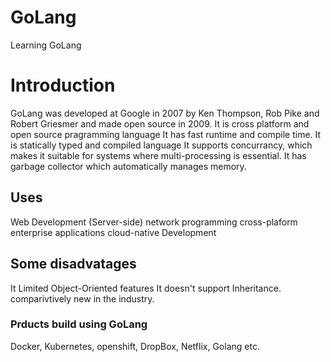 
# GoLang

Learning GoLang

# Introduction

GoLang was developed at Google in 2007 by Ken Thompson, Rob Pike and Robert Griesmer  and made open source in 2009.
It is cross platform and open source pragramming language
It has fast runtime and compile time.
It is statically typed and compiled language
It supports concurrancy, which makes it suitable for systems where multi-processing is essential.
It has garbage collector which automatically manages memory.

## Uses

Web Development (Server-side)
network programming
cross-plaform enterprise applications
cloud-native Development

## Some disadvatages

It Limited Object-Oriented features
It doesn't support Inheritance.
comparivtively new in the industry.

### Prducts build using GoLang

Docker, Kubernetes, openshift, DropBox, Netflix, Golang etc.